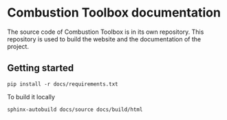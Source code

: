 # Combustion Toolbox documentation

The source code of Combustion Toolbox is in its own repository. This repository is used to build the website and the documentation of the project.
 
## Getting started
```terminal
pip install -r docs/requirements.txt
```

To build it locally
```terminal
sphinx-autobuild docs/source docs/build/html
```